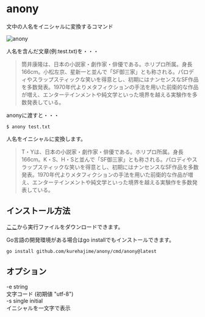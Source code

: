 # anony

文中の人名をイニシャルに変換するコマンド

![anony](https://cloud.githubusercontent.com/assets/4569916/9704202/531bdade-54d8-11e5-8687-bdcdcd8a638d.gif)


人名を含んだ文章(例:test.txt)を・・・

>筒井康隆は、日本の小説家・劇作家・俳優である。ホリプロ所属。身長166cm。小松左京、星新一と並んで「SF御三家」とも称される。パロディやスラップスティックな笑いを得意とし、初期にはナンセンスなSF作品を多数発表。1970年代よりメタフィクションの手法を用いた前衛的な作品が増え、エンターテインメントや純文学といった境界を越える実験作を多数発表している。

anonyに渡すと・・・

```
$ anony test.txt
```

人名をイニシャルに変換します。

>T・Yは、日本の小説家・劇作家・俳優である。ホリプロ所属。身長166cm。K・S、H・Sと並んで「SF御三家」とも称される。パロディやスラップスティックな笑いを得意とし、初期にはナンセンスなSF作品を多数発表。1970年代よりメタフィクションの手法を用いた前衛的な作品が増え、エンターテインメントや純文学といった境界を越える実験作を多数発表している。



## インストール方法

[ここ](https://github.com/kurehajime/anony/releases)から実行ファイルをダウンロードできます。


Go言語の開発環境がある場合はgo installでもインストールできます。

```
go install github.com/kurehajime/anony/cmd/anony@latest
```

## オプション

  -e string  
    	文字コード (初期値 "utf-8")  
  -s	single initial  
    	イニシャルを一文字で表示
